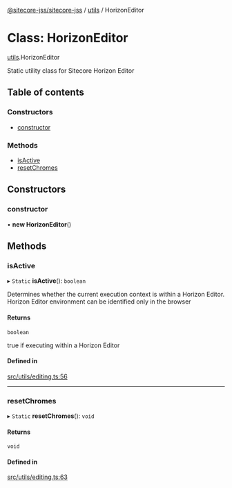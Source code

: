 [@sitecore-jss/sitecore-jss](../README.md) / [utils](../modules/utils.md) / HorizonEditor

# Class: HorizonEditor

[utils](../modules/utils.md).HorizonEditor

Static utility class for Sitecore Horizon Editor

## Table of contents

### Constructors

- [constructor](utils.HorizonEditor.md#constructor)

### Methods

- [isActive](utils.HorizonEditor.md#isactive)
- [resetChromes](utils.HorizonEditor.md#resetchromes)

## Constructors

### constructor

• **new HorizonEditor**()

## Methods

### isActive

▸ `Static` **isActive**(): `boolean`

Determines whether the current execution context is within a Horizon Editor.
Horizon Editor environment can be identified only in the browser

#### Returns

`boolean`

true if executing within a Horizon Editor

#### Defined in

[src/utils/editing.ts:56](https://github.com/Sitecore/jss/blob/4495ba329/packages/sitecore-jss/src/utils/editing.ts#L56)

___

### resetChromes

▸ `Static` **resetChromes**(): `void`

#### Returns

`void`

#### Defined in

[src/utils/editing.ts:63](https://github.com/Sitecore/jss/blob/4495ba329/packages/sitecore-jss/src/utils/editing.ts#L63)

